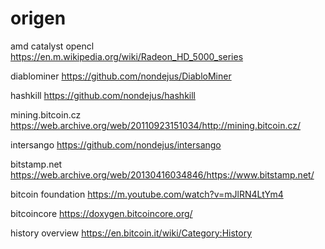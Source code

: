 origen
======

amd catalyst opencl 
https://en.m.wikipedia.org/wiki/Radeon_HD_5000_series

diablominer
https://github.com/nondejus/DiabloMiner

hashkill
https://github.com/nondejus/hashkill

mining.bitcoin.cz 
https://web.archive.org/web/20110923151034/http://mining.bitcoin.cz/

intersango
https://github.com/nondejus/intersango

bitstamp.net 
https://web.archive.org/web/20130416034846/https://www.bitstamp.net/

bitcoin foundation 
https://m.youtube.com/watch?v=mJlRN4LtYm4

bitcoincore
https://doxygen.bitcoincore.org/

history overview
https://en.bitcoin.it/wiki/Category:History

